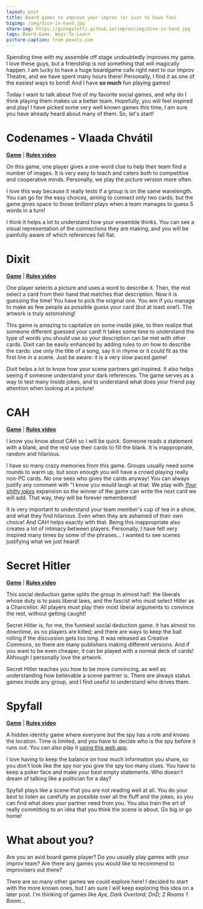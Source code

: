 ```yaml
---
layout: post
title: Board games to improve your improv (or just to have fun)
bigimg: /img/dice-in-hand.jpg
share-img: https://ginogalotti.github.io/improv/img/dice-in-hand.jpg
tags: Board-Game, Ways-To-Learn
picture-caption: from pexels.com
---
```


Spending time with my assemble off stage undoubtedly improves my game. I love these guys, but a friendship is not something that will magically happen. I am lucky to have a huge boardgame cafe right next to our Improv Theatre, and we have spent many hours there! Personally, I find it as one of the easiest ways to bond! And I have **so much** fun playing games!

Today I want to talk about five of my favorite social games, and why do I think playing them makes us a better team. Hopefully, you will feel inspired and play! I have picked some very well known games this time, I am sure you have already heard about many of them. So, let's start!

# Codenames - Vlaada Chvátil
[**Game**](https://www.amazon.co.uk/Codenames/dp/B07JM95J64/ref=as_li_ss_tl?ie=UTF8&qid=1550225929&sr=8-1&keywords=codenames&linkCode=ll1&tag=callmegino-21&linkId=d896f99db2ac741b4efdd9c45fa6676e&language=en_GB) | [**Rules video**](https://youtu.be/zQVHkl8oQEU)

On this game, one player gives a one-word clue to help their team find a number of images. It is very easy to teach and caters both to competitive and cooperative minds. Personally, we play the picture version more often.

I love this way because it really tests if a group is on the same wavelength. You can go for the easy choices, aiming to connect only two cards; but the game gives space to those _brilliant_ plays when a team manages to guess 5 words in a turn! 

I think it helps a lot to understand how your ensemble thinks. You can see a visual representation of the connections they are making, and you will be painfully aware of which references fall flat. 

# Dixit 
[**Game**](https://www.amazon.co.uk/Libellud-200706-Dixit-Board-Game/dp/B001OH9EDW/ref=as_li_ss_tl?ie=UTF8&qid=1550225959&sr=8-1&keywords=Dixit&linkCode=ll1&tag=callmegino-21&linkId=37f0f30fc6a1adf8dff2b5cec62e6cd2&language=en_GB) | [**Rules video**](https://youtu.be/Qi4MoW6NuaQ)

One player selects a picture and uses a word to describe it. Then, the rest select a card from their hand that matches that description. Now it is guessing the time! You have to pick the original one. You win if you manage to make as few people as possible guess your card (but at least one!). The artwork is truly astonishing!

This game is amazing to capitalize on some inside joke, to then realize that someone different guessed your card! It takes some time to understand the type of words you should use so your description can be met with other cards. Dixit can be easily enhanced by adding rules to on how to describe the cards: use only the title of a song, say it in rhyme or it could fit as the first line in a scene. Just be aware: it is a very slow paced game!

Dixit helps a lot to know how your scene partners get inspired. It also helps seeing if someone understand your dark references. The game serves as a way to test many inside jokes, and to understand what does your friend pay attention when looking at a picture!

# CAH
[**Game**](https://www.amazon.co.uk/Cards-Against-Humanity-UK-edition/dp/B00DTXYCOU/ref=as_li_ss_tl?s=kids&ie=UTF8&qid=1550225996&sr=1-2&keywords=Cards+against+humanity&linkCode=ll1&tag=callmegino-21&linkId=13a80f207777842422835dedc43fa9ef&language=en_GB) | [**Rules video**](https://youtu.be/9eRjn4Ken0c)

I know you know about CAH so I will be quick. Someone reads a statement with a blank, and the rest use their cards to fill the blank. It is inappropriate, random and hilarious.

I have so many crazy memories from this game. Groups usually need some rounds to warm up, but soon enough you will have a crowd playing really non-PC cards. No one sees who gives the cards anyway! You can always justify any comment with "I know you would laugh at that. We play with [*Your shitty jokes*](https://www.amazon.co.uk/gp/product/B01KGM8A26/ref=as_li_qf_asin_il_tl?ie=UTF8&tag=callmegino-21&creative=6738&linkCode=as2&creativeASIN=B01KGM8A26&linkId=7cb573f7d9426cf75b85cd162cf3be90) expansion so the winner of the game can write the next card we will add. That way, they will be forever remembered!

It is very important to understand your team member's cup of tea in a show, and what they find hilarious. Even when they are ashamed of their own choice! And CAH helps exactly with that. Being this inappropriate also creates a lot of intimacy between players. Personally, I have felt very inspired many times by some of the phrases... I wanted to see scenes justifying what we just heard!

# Secret Hitler
[**Game**](https://secrethitler.com/) | [**Rules video**](https://youtu.be/mbGXIDYdtas)

This social deduction game splits the group in almost half: the liberals whose duty is to pass liberal laws, and the fascist who must select Hitler as a Chancellor. All players must play their most liberal arguments to convince the rest, without getting caught!

Secret Hitler is, for me, the funniest social deduction game. It has almost no downtime, as no players are killed; and there are ways to keep the ball rolling if the discussion gets too long. It was released as Creative Commons, so there are many publishers making different versions. And if you want to be even cheaper, it can be played with a normal deck of cards! Although I personally love the artwork.

Secret Hitler teaches you how to be more convincing, as well as understanding how believable a scene partner is. There are always status games inside any group, and I find useful to understand who drives them. 

# Spyfall
[**Game**](https://www.amazon.co.uk/Cryptozoic-Entertainment-CZE02128-Spyfall-Game/dp/B01MRVIURU/ref=as_li_ss_tl?s=kids&ie=UTF8&qid=1550226025&sr=1-2&keywords=Spyfall&linkCode=ll1&tag=callmegino-21&linkId=4249c6d33e30c8a84fab155c94a86e8d&language=en_GB) | [**Rules video**](https://youtu.be/GqLl6_UlD88)

A hidden identity game where everyone but the spy has a role and knows the location. Time is limited, and you have to decide who is the spy before it runs out. You can also play it [using this web app](https://spyfall.crabhat.com/).

I love having to keep the balance on how much information you share, so you don't look like the spy nor you give the spy too many clues. You have to keep a poker face and make your best empty statements. Who doesn't dream of talking like a politician for a day?

Spyfall plays like a scene that you are not reading well at all. You do your best to listen as carefully as possible over all the fluff and the jokes, so you can find what does your partner need from you. You also train the art of really committing to an idea that you think the scene is about. Go big or go home!

# What about you?
Are you an avid board game player? Do you usually play games with your improv team? Are there any games you would like to recommend to improvisers out there?

There are so many other games we could explore here! I decided to start with the more known ones, but I am sure I will keep exploring this idea on a later post. I'm thinking of games like _Aye, Dark Overlord_; _DnD_; _2 Rooms 1 Boom_...